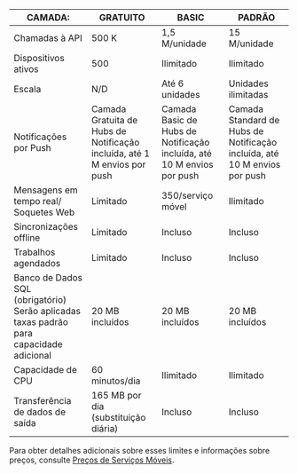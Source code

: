
| CAMADA: | GRATUITO | BASIC | PADRÃO |
|----|----|----|----|
| Chamadas à API | 500 K | 1,5 M/unidade | 15 M/unidade |
| Dispositivos ativos | 500 | Ilimitado | Ilimitado |
| Escala | N/D | Até 6 unidades | Unidades ilimitadas |
| Notificações por Push | Camada Gratuita de Hubs de Notificação incluída, até 1 M envios por push | Camada Basic de Hubs de Notificação incluída, até 10 M envios por push | Camada Standard de Hubs de Notificação incluída, até 10 M envios por push |
| Mensagens em tempo real/<br/>Soquetes Web | Limitado | 350/serviço móvel | Ilimitado |
| Sincronizações offline | Limitado | Incluso | Incluso |
| Trabalhos agendados | Limitado | Incluso | Incluso |
| Banco de Dados SQL (obrigatório) <br/>Serão aplicadas taxas padrão para capacidade adicional | 20 MB incluídos | 20 MB incluídos | 20 MB incluídos |
| Capacidade de CPU | 60 minutos/dia | Ilimitado | Ilimitado |
| Transferência de dados de saída | 165 MB por dia (substituição diária) | Incluso | Incluso |

Para obter detalhes adicionais sobre esses limites e informações sobre preços, consulte [Preços de Serviços Móveis](https://azure.microsoft.com/pricing/details/mobile-services/).

<!---HONumber=August15_HO6-->